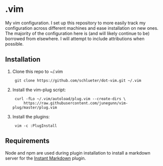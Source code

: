 # .vim
My vim configuration. I set up this repository to more easily track my configuration across different machines and ease installation on new ones. The majority of the configuration here is (and will likely continue to be) borrowed from elsewhere. I will attempt to include attributions when possible.

## Installation

1) Clone this repo to ~/.vim

        git clone https://github.com/schlueter/dot-vim.git ~/.vim


1) Install the vim-plug script:

        curl -fLo ~/.vim/autoload/plug.vim --create-dirs \
            https://raw.githubusercontent.com/junegunn/vim-plug/master/plug.vim


1) Install the plugins:

        vim -c :PlugInstall

## Requirements

Node and npm are used during plugin installation to install a markdown server for the [Instant Markdown](https://github.com/suan/vim-instant-markdown) plugin.

